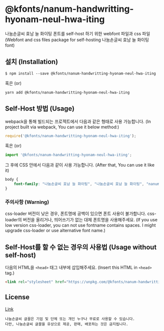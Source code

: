 # @kfonts/nanum-handwritting-hyonam-neul-hwa-iting

나눔손글씨 효남 늘 화이팅 폰트를 self-host 하기 위한 webfont 파일과 css 파일
(Webfont and css files package for self-hosting 나눔손글씨 효남 늘 화이팅 font)

## 설치 (Installation)

```
$ npm install --save @kfonts/nanum-handwritting-hyonam-neul-hwa-iting
```

혹은 (or)

```
yarn add @kfonts/nanum-handwritting-hyonam-neul-hwa-iting
```

## Self-Host 방법 (Usage)

webpack을 통해 빌드되는 프로젝트에서 다음과 같은 형태로 사용 가능합니다.
(In project built via webpack, You can use it below method:)

```js
require('@kfonts/nanum-handwritting-hyonam-neul-hwa-iting');
```

혹은 (or)

```js
import '@kfonts/nanum-handwritting-hyonam-neul-hwa-iting';
```

그 후에 CSS 안에서 다음과 같이 사용 가능합니다.
(After that, You can use it like it)

```css
body {
    font-family: "나눔손글씨 효남 늘 화이팅", "나눔손글씨 효남 늘 화이팅", "nanum-handwritting-hyonam-neul-hwa-iting";
}
```

### 주의사항 (Warning)

css-loader 버전이 낮은 경우, 폰트명에 공백이 있으면 폰트 사용이 불가합니다.
css-loader의 버전을 올리거나, 띄어쓰기가 없는 대체 폰트명을 사용해주세요.
(If you use low version css-loader, you can not use fontname contains spaces.
I might upgrade css-loader or use alternative font name.)

## Self-Host를 할 수 없는 경우의 사용법 (Usage without self-host)

다음의 HTML을 `<head>` 태그 내부에 삽입해주세요.
(Insert this HTML in `<head>` tag.)

```html
<link rel="stylesheet" href="https://unpkg.com/@kfonts/nanum-handwritting-hyonam-neul-hwa-iting/index.css" />
```

## License

[Link](https://clova.ai/handwriting/list.html)

```
나눔손글씨 글꼴은 기업 및 단체 또는 개인 누구나 무료로 사용할 수 있습니다.
다만, 나눔손글씨 글꼴을 유상으로 제공, 판매, 배포하는 것은 금지됩니다.

```
